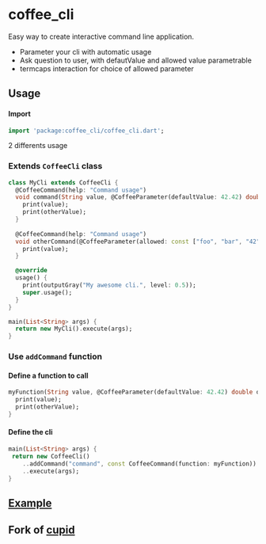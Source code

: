# coffee_cli

Easy way to create interactive command line application.

- Parameter your cli with automatic usage
- Ask question to user, with defautValue and allowed value parametrable
- termcaps interaction for choice of allowed parameter


## Usage

#### Import

```dart
import 'package:coffee_cli/coffee_cli.dart';
```

2 differents usage

### Extends `CoffeeCli` class

```dart
class MyCli extends CoffeeCli {
  @CoffeeCommand(help: "Command usage")
  void command(String value, @CoffeeParameter(defaultValue: 42.42) double otherValue) {
    print(value);
    print(otherValue);
  }
  
  @CoffeeCommand(help: "Command usage")
  void otherCommand(@CoffeeParameter(allowed: const ["foo", "bar", "42"]) String value) {
    print(value);
  }

  @override
  usage() {
    print(outputGray("My awesome cli.", level: 0.5));
    super.usage();
  }
}
```

```dart
main(List<String> args) {
  return new MyCli().execute(args);
}
```

### Use `addCommand` function

#### Define a function to call
```dart
myFunction(String value, @CoffeeParameter(defaultValue: 42.42) double otherValue) {
  print(value);
  print(otherValue);
}
```

#### Define the cli

```dart
main(List<String> args) {
 return new CoffeeCli()
    ..addCommand("command", const CoffeeCommand(function: myFunction))
    ..execute(args);
}
```

## [Example](https://github.com/lejard-h/coffee_cli/tree/master/example)

## Fork of [cupid](https://github.com/dart-bridge/cupid)